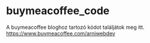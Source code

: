 # buymeacoffee_code
A buymeacoffee bloghoz tartozó kódot találjátok meg itt.
https://www.buymeacoffee.com/arniwebdev
